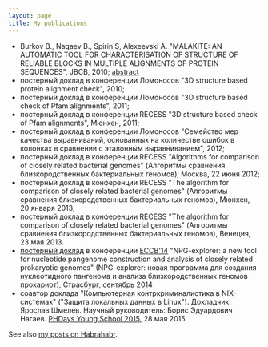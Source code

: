 ```yaml
---
layout: page
title: My publications
---
```


* Burkov B., Nagaev B., Spirin S, Alexeevski A.
        "MALAKITE: AN AUTOMATIC TOOL FOR CHARACTERISATION OF STRUCTURE OF
        RELIABLE BLOCKS IN MULTIPLE ALIGNMENTS OF PROTEIN SEQUENCES",
        JBCB, 2010;
        [abstract](https://www.ncbi.nlm.nih.gov/pubmed/20556859)
* постерный доклад в конференции Ломоносов
        "3D structure based protein alignment check", 2010;
* постерный доклад в конференции Ломоносов
        "3D structure based check of Pfam alignments", 2011;
* постерный доклад в конференции RECESS
        "3D structure based check of Pfam alignments",
        Мюнхен, 2011;
* постерный доклад в конференции Ломоносов
        "Семейство мер качества выравниваний,
        основанных на количестве ошибок в колонках
        в сравнении с эталонным выравниванием", 2012;
* постерный доклад в конференции RECESS
        "Algorithms for comparison of closely related bacterial genomes"
        (Алгоритмы сравнения близкородственных бактериальных геномов),
        Москва, 22 июня 2012;
* постерный доклад в конференции RECESS
        "The algorithm for comparison of closely related bacterial genomes"
        (Алгоритмы сравнения близкородственных бактериальных геномов),
        Мюнхен, 20 января 2013;
* постерный доклад в конференции RECESS
        "The algorithm for comparison of closely related bacterial genomes"
        (Алгоритмы сравнения близкородственных бактериальных геномов),
        Венеция, 23 мая 2013.
* [постерный доклад](http://f1000.com/posters/browse/summary/1096831) в
        конференции [ECCB'14](http://www.eccb14.org/)
        "NPG-explorer: a new tool for nucleotide pangenome construction and
        analysis of closely related prokaryotic genomes"
        (NPG-explorer: новая программа для создания нуклеотидного пангенома
        и анализа близкородственных геномов прокариот),
        Страсбург, сентябрь 2014
* соавтор доклада "Компьютерная контркриминалистика в NIX-системах"
    ("Защита локальных данных в Linux").
    Докладчик: Ярослав Шмелев.
    Научный руководитель: Борис Эдуардович Нагаев.
    [PHDays Young School 2015](http://www.phdays.com), 28 мая 2015.

See also [my posts on Habrahabr](http://habrahabr.ru/users/starius/topics/).
